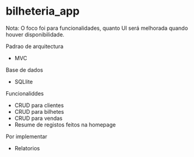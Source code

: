 # bilheteria_app

Nota: O foco foi para funcionalidades, quanto UI será melhorada quando houver disponibilidade.

Padrao de arquitectura 
- MVC

Base de dados
- SQLlite

Funcionaliddes
- CRUD para clientes
- CRUD para bilhetes
- CRUD para vendas
- Resume de registos feitos na homepage

Por implementar
- Relatorios
